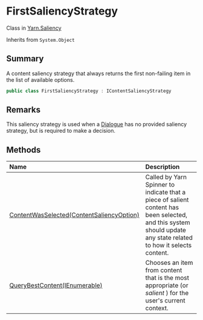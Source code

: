 # FirstSaliencyStrategy

Class in [Yarn.Saliency](/docs/api/csharp/yarn.saliency.md)

Inherits from `System.Object`

## Summary


A content saliency strategy that always returns the first non-failing
item in the list of available options.


```csharp
public class FirstSaliencyStrategy : IContentSaliencyStrategy
```

## Remarks


This saliency strategy is used when a  <a href="yarn.dialogue.md">Dialogue</a>  has no
provided saliency strategy, but is required to make a decision.


## Methods

|Name|Description|
|:---|:---|
|[ContentWasSelected(ContentSaliencyOption)](/docs/api/csharp/yarn.saliency.firstsaliencystrategy.contentwasselected.md)|Called by Yarn Spinner to indicate that a piece of salient content has been selected, and this system should update any state related to how it selects content.|
|[QueryBestContent(IEnumerable<ContentSaliencyOption>)](/docs/api/csharp/yarn.saliency.firstsaliencystrategy.querybestcontent.md)|Chooses an item from content that is the most appropriate (or <i>salient</i> ) for the user's current context.|

